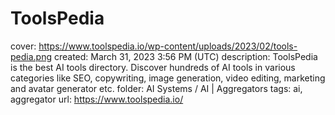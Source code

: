 # ToolsPedia

cover: https://www.toolspedia.io/wp-content/uploads/2023/02/tools-pedia.png
created: March 31, 2023 3:56 PM (UTC)
description: ToolsPedia is the best AI tools directory. Discover hundreds of AI tools in various categories like SEO, copywriting, image generation, video editing, marketing and avatar generator etc.
folder: AI Systems / AI | Aggregators
tags: ai, aggregator
url: https://www.toolspedia.io/